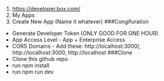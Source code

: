 1. https://developer.box.com/
2. My Apps
3. Create New App (Name it whatever)
###Congifuration
- Generate Developer Token (ONLY GOOD FOR ONE HOUR)
- App Access Level - App + Enterprise Access
- CORS Domains - Add these: http://localhost:3000/, http://localhost:3000, http://localhost
###Clone
- Clone this github repo
- run npm install
- run npm run dev
